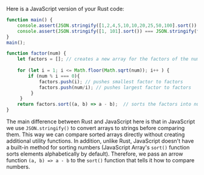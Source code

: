 Here is a JavaScript version of your Rust code:

```js
function main() {
    console.assert(JSON.stringify([1,2,4,5,10,10,20,25,50,100].sort()) === JSON.stringify(factor(100).sort())); // asserts that two expressions are equal to each other
    console.assert(JSON.stringify([1, 101].sort()) === JSON.stringify(factor(101).sort()));
}
main();

function factor(num) {
    let factors = []; // creates a new array for the factors of the number
    
    for (let i = 1; i <= Math.floor(Math.sqrt(num)); i++ ) { 
        if (num % i === 0){
            factors.push(i); // pushes smallest factor to factors
            factors.push(num/i); // pushes largest factor to factors
         }
     }
    return factors.sort((a, b) => a - b);  // sorts the factors into numerical order for viewing purposes
}
```
The main difference between Rust and JavaScript here is that in JavaScript we use `JSON.stringify()` to convert arrays to strings before comparing them. This way we can compare sorted arrays directly without creating additional utility functions. In addition, unlike Rust, JavaScript doesn't have a built-in method for sorting numbers (JavaScript Array's `sort()` function sorts elements alphabetically by default). Therefore, we pass an arrow function `(a, b) => a - b` to the `sort()` function that tells it how to compare numbers.

